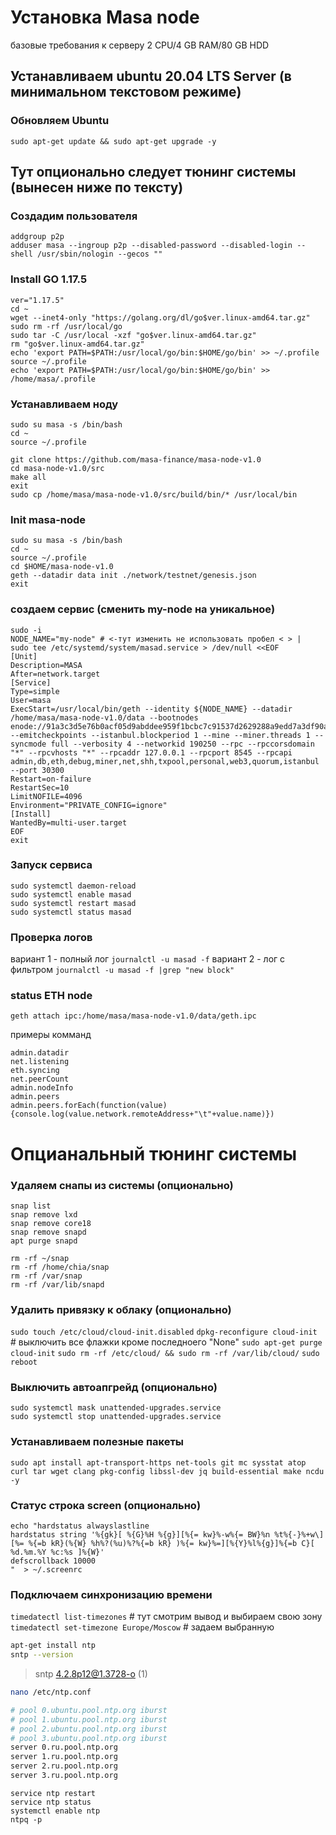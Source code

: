 # Установка Masa node

базовые требования к серверу
2 CPU/4 GB RAM/80 GB HDD

## Устанавливаем ubuntu 20.04 LTS Server (в минимальном текстовом режиме)

### Обновляем Ubuntu
`sudo apt-get update && sudo apt-get upgrade -y`

## Тут опционально следует тюнинг системы (вынесен ниже по тексту)

### Создадим пользователя
```
addgroup p2p 
adduser masa --ingroup p2p --disabled-password --disabled-login --shell /usr/sbin/nologin --gecos ""
```


### Install GO 1.17.5
```
ver="1.17.5"
cd ~
wget --inet4-only "https://golang.org/dl/go$ver.linux-amd64.tar.gz"
sudo rm -rf /usr/local/go
sudo tar -C /usr/local -xzf "go$ver.linux-amd64.tar.gz"
rm "go$ver.linux-amd64.tar.gz"
echo 'export PATH=$PATH:/usr/local/go/bin:$HOME/go/bin' >> ~/.profile
source ~/.profile
echo 'export PATH=$PATH:/usr/local/go/bin:$HOME/go/bin' >> /home/masa/.profile
```

### Устанавливаем ноду
```
sudo su masa -s /bin/bash
cd ~
source ~/.profile

git clone https://github.com/masa-finance/masa-node-v1.0
cd masa-node-v1.0/src
make all
exit
sudo cp /home/masa/masa-node-v1.0/src/build/bin/* /usr/local/bin
```

### Init masa-node
```
sudo su masa -s /bin/bash
cd ~
source ~/.profile
cd $HOME/masa-node-v1.0
geth --datadir data init ./network/testnet/genesis.json
exit
```

### создаем сервис (сменить my-node на уникальное)
```
sudo -i
NODE_NAME="my-node" # <-тут изменить не использовать пробел < > |
sudo tee /etc/systemd/system/masad.service > /dev/null <<EOF
[Unit]
Description=MASA
After=network.target
[Service]
Type=simple
User=masa
ExecStart=/usr/local/bin/geth --identity ${NODE_NAME} --datadir /home/masa/masa-node-v1.0/data --bootnodes enode://91a3c3d5e76b0acf05d9abddee959f1bcbc7c91537d2629288a9edd7a3df90acaa46ffba0e0e5d49a20598e0960ac458d76eb8fa92a1d64938c0a3a3d60f8be4@54.158.188.182:21000,enode://571be7fe060b183037db29f8fe08e4fed6e87fbb6e7bc24bc34e562adf09e29e06067be14e8b8f0f2581966f3424325e5093daae2f6afde0b5d334c2cd104c79@142.132.135.228:21000,enode://269ecefca0b4cd09bf959c2029b2c2caf76b34289eb6717d735ce4ca49fbafa91de8182dd701171739a8eaa5d043dcae16aee212fe5fadf9ed8fa6a24a56951c@65.108.72.177:21000 --emitcheckpoints --istanbul.blockperiod 1 --mine --miner.threads 1 --syncmode full --verbosity 4 --networkid 190250 --rpc --rpccorsdomain "*" --rpcvhosts "*" --rpcaddr 127.0.0.1 --rpcport 8545 --rpcapi admin,db,eth,debug,miner,net,shh,txpool,personal,web3,quorum,istanbul --port 30300 
Restart=on-failure
RestartSec=10
LimitNOFILE=4096
Environment="PRIVATE_CONFIG=ignore"
[Install]
WantedBy=multi-user.target
EOF
exit
```

### Запуск сервиса
```
sudo systemctl daemon-reload
sudo systemctl enable masad
sudo systemctl restart masad
sudo systemctl status masad
```

### Проверка логов
вариант 1 - полный лог `journalctl -u masad -f`
вариант 2 - лог с фильтром `journalctl -u masad -f |grep "new block"`

### status ETH node
`geth attach ipc:/home/masa/masa-node-v1.0/data/geth.ipc`

примеры комманд
```
admin.datadir
net.listening
eth.syncing
net.peerCount
admin.nodeInfo
admin.peers
admin.peers.forEach(function(value){console.log(value.network.remoteAddress+"\t"+value.name)})
```


# Опцианальный тюнинг системы
### Удаляем снапы из системы (опционально)
```
snap list
snap remove lxd
snap remove core18
snap remove snapd
apt purge snapd
```

```
rm -rf ~/snap
rm -rf /home/chia/snap
rm -rf /var/snap
rm -rf /var/lib/snapd
```

### Удалить привязку к облаку (опционально)
`sudo touch /etc/cloud/cloud-init.disabled`
`dpkg-reconfigure cloud-init`  # выключить все флажки кроме последноего "None"
`sudo apt-get purge cloud-init`
`sudo rm -rf /etc/cloud/ && sudo rm -rf /var/lib/cloud/`
`sudo reboot`

### Выключить автоапгрейд (опционально)
```
sudo systemctl mask unattended-upgrades.service
sudo systemctl stop unattended-upgrades.service
```

### Устанавливаем полезные пакеты 
`sudo apt install apt-transport-https net-tools git mc sysstat atop curl tar wget clang pkg-config libssl-dev jq build-essential make ncdu -y`

### Статус строка  screen (опционально)
```
echo "hardstatus alwayslastline
hardstatus string '%{gk}[ %{G}%H %{g}][%{= kw}%-w%{= BW}%n %t%{-}%+w\][%= %{=b kR}(%{W} %h%?(%u)%?%{=b kR} )%{= kw}%=][%{Y}%l%{g}]%{=b C}[ %d.%m.%Y %c:%s ]%{W}'
defscrollback 10000
"  > ~/.screenrc
```

### Подключаем синхронизацию времени
`timedatectl list-timezones` # тут смотрим вывод и выбираем свою зону
`timedatectl set-timezone Europe/Moscow` # задаем выбранную

```bash
apt-get install ntp
sntp --version
```
>sntp 4.2.8p12@1.3728-o (1)

```bash
nano /etc/ntp.conf
```
```bash 
# pool 0.ubuntu.pool.ntp.org iburst
# pool 1.ubuntu.pool.ntp.org iburst
# pool 2.ubuntu.pool.ntp.org iburst
# pool 3.ubuntu.pool.ntp.org iburst
server 0.ru.pool.ntp.org
server 1.ru.pool.ntp.org
server 2.ru.pool.ntp.org
server 3.ru.pool.ntp.org
```

```
service ntp restart
service ntp status
systemctl enable ntp
ntpq -p
```

